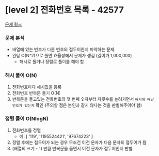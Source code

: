 # [level 2] 전화번호 목록 - 42577

[문제 링크](https://school.programmers.co.kr/learn/courses/30/lessons/42577)

### 문제 분석

- 배열에 있는 번호가 다른 번호의 접두어인지 파악하는 문제
- 완탐 O(N^2)으로 풀면 효율성에서 문제가 생김 (길이가 1,000,000)
  - 해시로 풀거나 정렬로 풀이를 해야 함

### 해시 풀이 O(N)

1. 전화번호마다 해시값을 등록
2. 전화번호 반복문 돌기 O(N)
3. 반복문을 돌고있는 전화번호의 첫 번째 숫자부터 자릿수를 늘려가면서 `해시에 해당 번호가 있는지` 확인 (주의할 점은 본인과 같지 않다는 것을 판별해주어야 함)

### 정렬 풀이 O(NlogN)

1. 전화번호를 정렬
   - 예: [ '119', '1195524421', '97674223' ]
2. 정렬 후에는 접두어가 되는 경우 무조건 이전 문자가 다음 문자의 접두어가 됨
3. (배열의 크기 - 1) 만큼 반복문을 돌면서 이전 문자가 접두어인지 판별
